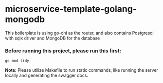 # microservice-template-golang-mongodb

This boilerplate is using go-chi as the router,
and also contains Postgresql with sqlx driver and MongoDB for the database

### Before running this project, please run this first:
```bash
go mod tidy
```

<b>Note:</b> Please utilize Makefile to run static commands,
like running the server locally and generating the swagger docs.
